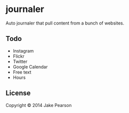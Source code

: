 # journaler

Auto journaler that pull content from a bunch of websites.

## Todo

* Instagram
* Flickr
* Twitter
* Google Calendar
* Free text
* Hours

## License

Copyright © 2014 Jake Pearson
